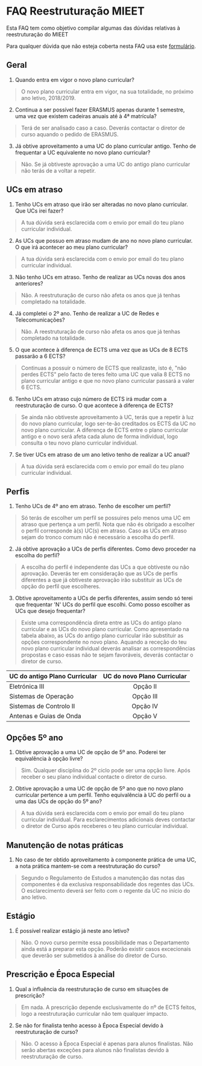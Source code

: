 # FAQ Reestruturação MIEET
Esta FAQ tem como objetivo compilar algumas das dúvidas relativas à reestruturação do MIEET

Para qualquer dúvida que não esteja coberta nesta FAQ usa este [formulário](https://goo.gl/forms/LLgkEyHQdqoEMygn2).

## Geral
1. Quando entra em vigor o novo plano curricular?
> O novo plano curricular entra em vigor, na sua totalidade, no próximo ano letivo, 2018/2019.

2. Continua a ser possível fazer ERASMUS apenas durante 1 semestre, uma vez que existem cadeiras anuais até à 4ª matrícula?
> Terá de ser analisado caso a caso. Deverás contactar o diretor de curso aquando o pedido de ERASMUS.

3.  Já obtive aproveitamento a uma UC do plano curricular antigo. Tenho de frequentar a UC equivalente no novo plano curricular?
> Não. Se já obtiveste aprovação a uma UC do antigo plano curricular não terás de a voltar a repetir.

## UCs em atraso
1. Tenho UCs em atraso que irão ser alteradas no novo plano curricular. Que UCs irei fazer?
> A tua dúvida será esclarecida com o envio por email do teu plano curricular individual.

2. As UCs que possuo em atraso mudam de ano no novo plano curricular. O que irá acontecer ao meu plano curricular?
> A tua dúvida será esclarecida com o envio por email do teu plano curricular individual.

3. Não tenho UCs em atraso. Tenho de realizar as UCs novas dos anos anteriores?
> Não. A reestruturação de curso não afeta os anos que já tenhas completado na totalidade.

4. Já completei o 2º ano. Tenho de realizar a UC de Redes e Telecomunicações?
> Não. A reestruturação de curso não afeta os anos que já tenhas completado na totalidade.

5. O que acontece à diferença de ECTS uma vez que as UCs de 8 ECTS passarão a 6 ECTS?
> Continuas a possuir o número de ECTS que realizaste, isto é, "não perdes ECTS" pelo facto de teres feito uma UC que valia 8 ECTS no plano curricular antigo e que no novo plano curricular passará a valer 6 ECTS.

6. Tenho UCs em atraso cujo número de ECTS irá mudar com a reestruturação de curso. O que acontece à diferença de ECTS?
> Se ainda não obtiveste aproveitamento à UC, terás que a repetir à luz do novo plano curricular, logo ser-te-ão creditados os ECTS da UC no novo plano curricular.
> A diferença de ECTS entre o plano curricular antigo e o novo será afeta cada aluno de forma individual, logo consulta o teu novo plano curricular individual.

7. Se tiver UCs em atraso de um ano letivo tenho de realizar a UC anual?
> A tua dúvida será esclarecida com o envio por email do teu plano curricular individual.

## Perfis
1. Tenho UCs de 4º ano em atraso. Tenho de escolher um perfil?
> Só terás de escolher um perfil se possuires pelo menos uma UC em atraso que pertença a um perfil. Nota que não és obrigado a escolher o perfil corresponde à(s) UC(s) em atraso.
> Caso as UCs em atraso sejam do tronco comum não é necessário a escolha do perfil.

2. Já obtive aprovação a UCs de perfis diferentes. Como devo proceder na escolha do perfil?
> A escolha do perfil é independente das UCs a que obtiveste ou não aprovação.
> Deverás ter em consideração que as UCs de perfis diferentes a que já obtiveste aprovação irão substituir as UCs de opção do perfil que escolheres.

3. Obtive aproveitamento a UCs de perfis diferentes, assim sendo só terei que frequentar 'N' UCs do perfil que escolhi. Como posso escolher as UCs que desejo frequentar?
> Existe uma correspondência direta entre as UCs do antigo plano curricular e as UCs do novo plano curricular. Como apresentado na tabela abaixo, as UCs do antigo plano curricular irão substituir as opções correspondente no novo plano. Aquando a receção do teu novo plano curricular individual deverás analisar as correspondências propostas e caso essas não te sejam favoráveis, deverás contactar o diretor de curso.

| UC do antigo Plano Curricular |    UC do novo Plano Curricular    |
|:------------------------------|:---------------------------------:|
|Eletrónica III                 |        Opção II                   |
|Sistemas de Operação           |        Opção III                  |
|Sistemas de Controlo II        |        Opção IV                   |
|Antenas e Guias de Onda        |        Opção V                    |

## Opções 5º ano
1. Obtive aprovação a uma UC de opção de 5º ano. Poderei ter equivalência à opção livre?
> Sim. Qualquer disciplina do 2º ciclo pode ser uma opção livre. Após receber o seu plano individual contacte o diretor de curso.

2. Obtive aprovação a uma UC de opção de 5º ano que no novo plano curricular pertence a um perfil. Tenho equivalência à UC do perfil ou a uma das UCs de opção do 5º ano?
> A tua dúvida será esclarecida com o envio por email do teu plano curricular individual. Para esclarecimentos adicionais deves contactar o diretor de Curso após receberes o teu plano curricular individual.

## Manutenção de notas práticas
1. No caso de ter obtido aproveitamento à componente prática de uma UC, a nota prática mantem-se com a reestruturação do curso?
> Segundo o Regulamento de Estudos a manutenção das notas das componentes é da exclusiva responsabilidade dos regentes das UCs. O esclarecimento deverá ser feito com o regente da UC no início do ano letivo.

## Estágio
1. É possível realizar estágio já neste ano letivo?
> Não. O novo curso permite essa possibilidade mas o Departamento ainda está a preparar esta opção.
> Poderão existir casos excecionais que deverão ser submetidos à análise do diretor de Curso.

## Prescrição e Época Especial
1. Qual a influência da reestruturação de curso em situações de prescrição?
> Em nada. A prescrição depende exclusivamente do nº de ECTS feitos, logo a reestruturação curricular não tem qualquer impacto.

2. Se não for finalista tenho acesso à Época Especial devido à reestruturação de curso?
> Não. O acesso à Época Especial é apenas para alunos finalistas. Não serão abertas exceções para alunos não finalistas devido à reestruturação de curso.


